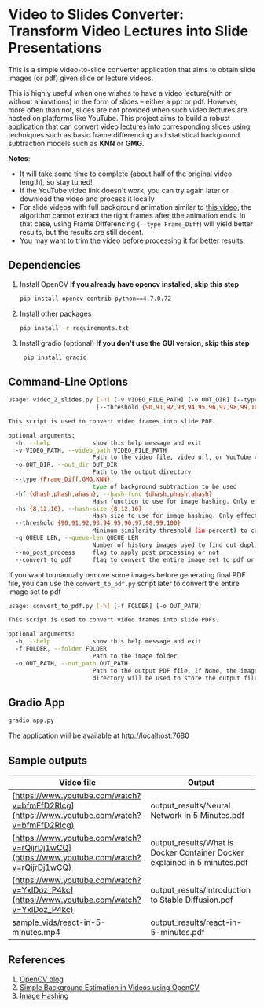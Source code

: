 # Video to Slides Converter: Transform Video Lectures into Slide Presentations

This is a simple video-to-slide converter application that aims to obtain slide images (or pdf) given slide or lecture videos.

This is highly useful when one wishes to have a video lecture(with or without animations) in the form of slides – either a ppt or pdf. However, more often than not, slides are not provided when such video lectures are hosted on platforms like YouTube. This project aims to build a robust application that can convert video lectures into corresponding slides using techniques such as basic frame differencing and statistical background subtraction models such as **KNN** or **GMG**.

**Notes**:

- It will take some time to complete (about half of the original video length), so stay tuned!
- If the YouTube video link doesn't work, you can try again later or download the video and process it locally
- For slide videos with full background animation similar to [this video](https://www.youtube.com/watch?v=YxlDoz_P4kc), the algorithm cannot extract the right frames after tthe animation ends. In that case, using Frame Differencing (`--type Frame_Diff`) will yield better results, but the results are still decent.
- You may want to trim the video before processing it for better results.

## Dependencies

1. Install OpenCV
    **If you already have opencv installed, skip this step**

    ```bash
    pip install opencv-contrib-python==4.7.0.72
    ```

2. Install other packages

    ```bash
    pip install -r requirements.txt
    ```

3. Install gradio (optional)
   **If you don't use the GUI version, skip this step**

   ```bash
    pip install gradio
    ```

## Command-Line Options

```bash
usage: video_2_slides.py [-h] [-v VIDEO_FILE_PATH] [-o OUT_DIR] [--type {Frame_Diff,GMG,KNN}] [-hf {dhash,phash,ahash}] [-hs {8,12,16}]
                         [--threshold {90,91,92,93,94,95,96,97,98,99,100}] [-q QUEUE_LEN] [--no_post_process] [--convert_to_pdf]

This script is used to convert video frames into slide PDF.

optional arguments:
  -h, --help            show this help message and exit
  -v VIDEO_PATH, --video_path VIDEO_FILE_PATH
                        Path to the video file, video url, or YouTube video link
  -o OUT_DIR, --out_dir OUT_DIR
                        Path to the output directory
  --type {Frame_Diff,GMG,KNN}
                        type of background subtraction to be used
  -hf {dhash,phash,ahash}, --hash-func {dhash,phash,ahash}
                        Hash function to use for image hashing. Only effective if post-processing is enabled
  -hs {8,12,16}, --hash-size {8,12,16}
                        Hash size to use for image hashing. Only effective if post-processing is enabled
  --threshold {90,91,92,93,94,95,96,97,98,99,100}
                        Minimum similarity threshold (in percent) to consider 2 images to be similar. Only effective if post-processing is enabled
  -q QUEUE_LEN, --queue-len QUEUE_LEN
                        Number of history images used to find out duplicate image. Only effective if post-processing is enabled
  --no_post_process     flag to apply post processing or not
  --convert_to_pdf      flag to convert the entire image set to pdf or not
```

If you want to manually remove some images before generating final PDF file, you can use the `convert_to_pdf.py` script later to convert the entire image set to pdf

```bash
usage: convert_to_pdf.py [-h] [-f FOLDER] [-o OUT_PATH]

This script is used to convert video frames into slide PDFs.

optional arguments:
  -h, --help            show this help message and exit
  -f FOLDER, --folder FOLDER
                        Path to the image folder
  -o OUT_PATH, --out_path OUT_PATH
                        Path to the output PDF file. If None, the image
                        directory will be used to store the output file.
```

## Gradio App

```bash
gradio app.py
```

The application will be available at [http://localhost:7680](http://localhost:7680)

## Sample outputs

| Video file | Output |
|---|---|
| [https://www.youtube.com/watch?v=bfmFfD2RIcg](https://www.youtube.com/watch?v=bfmFfD2RIcg) | output_results/Neural Network In 5 Minutes.pdf  |
| [https://www.youtube.com/watch?v=rQijrDj1wCQ](https://www.youtube.com/watch?v=rQijrDj1wCQ) | output_results/What is Docker Container Docker explained in 5 minutes.pdf  |
| [https://www.youtube.com/watch?v=YxlDoz_P4kc](https://www.youtube.com/watch?v=YxlDoz_P4kc) | output_results/Introduction to Stable Diffusion.pdf  |
| sample_vids/react-in-5-minutes.mp4 | output_results/react-in-5-minutes.pdf |

## References

1. [OpenCV blog](https://learnopencv.com/video-to-slides-converter-using-background-subtraction/)
2. [Simple Background Estimation in Videos using OpenCV](https://learnopencv.com/simple-background-estimation-in-videos-using-opencv-c-python/)
3. [Image Hashing](https://www.hackerfactor.com/blog/index.php?/archives/529-Kind-of-Like-That.html)
